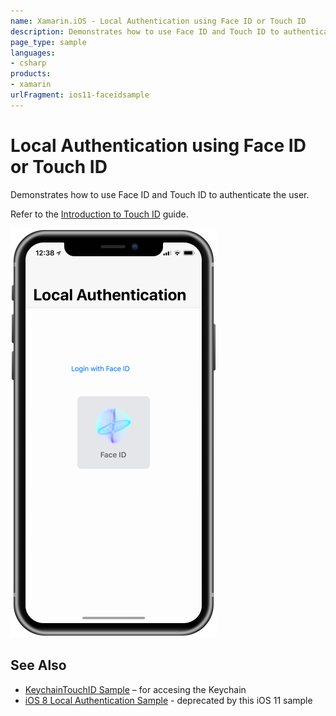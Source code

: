 ```yaml
---
name: Xamarin.iOS - Local Authentication using Face ID or Touch ID
description: Demonstrates how to use Face ID and Touch ID to authenticate the user. Refer to the Introduction to Touch ID guide. See Also KeychainTouchID Sample...
page_type: sample
languages:
- csharp
products:
- xamarin
urlFragment: ios11-faceidsample
---
```

# Local Authentication using Face ID or Touch ID

Demonstrates how to use Face ID and Touch ID to authenticate the user.

Refer to the [Introduction to Touch ID](https://developer.xamarin.com/guides/ios/platform_features/introduction_to_touchid/) guide.

![iPhone X showing Face ID processing](Screenshots/faceid-sml.png)

## See Also

* [KeychainTouchID Sample](https://developer.xamarin.com/samples/monotouch/ios8/KeychainTouchID/) – for accesing the Keychain 
* [iOS 8 Local Authentication Sample](https://github.com/xamarin/ios-samples/tree/master/StoryboardTable_LocalAuthentication) - deprecated by this iOS 11 sample